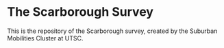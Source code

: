 # The Scarborough Survey
This is the repository of the Scarborough survey, created by the Suburban Mobilities Cluster at UTSC.

